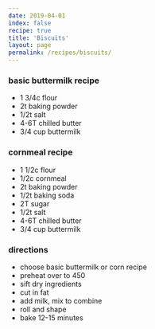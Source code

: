 ```yaml
---
date: 2019-04-01
index: false
recipe: true
title: 'Biscuits'
layout: page
permalink: /recipes/biscuits/
---
```


### basic buttermilk recipe

  * 1 3/4c flour
  * 2t baking powder
  * 1/2t salt
  * 4-6T chilled butter
  * 3/4 cup buttermilk

### cornmeal recipe

  * 1 1/2c flour
  * 1/2c cornmeal
  * 2t baking powder
  * 1/2t baking soda
  * 2T sugar
  * 1/2t salt
  * 4-6T chilled butter
  * 3/4 cup buttermilk

### directions

  * choose basic buttermilk or corn recipe
  * preheat over to 450
  * sift dry ingredients
  * cut in fat
  * add milk, mix to combine
  * roll and shape
  * bake 12-15 minutes
